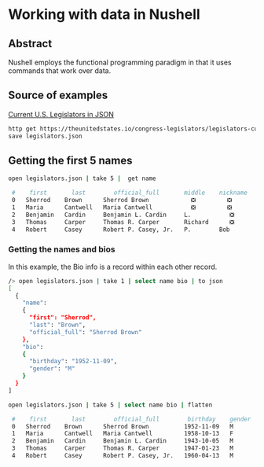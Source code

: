 # Working with data in Nushell

## Abstract

Nushell employs the functional programming paradigm in that it uses commands that work over data.

## Source of examples

[Current U.S. Legislators in JSON]( https://theunitedstates.io/congress-legislators/legislators-current.json )

```sh
http get https://theunitedstates.io/congress-legislators/legislators-current.json |
save legislators.json
```
## Getting the first 5 names

```sh
open legislators.json | take 5 |  get name

 #    first       last        official_full       middle    nickname   suffix 
 0   Sherrod    Brown      Sherrod Brown            ❎         ❎        ❎   
 1   Maria      Cantwell   Maria Cantwell           ❎         ❎        ❎   
 2   Benjamin   Cardin     Benjamin L. Cardin     L.           ❎        ❎   
 3   Thomas     Carper     Thomas R. Carper       Richard      ❎        ❎   
 4   Robert     Casey      Robert P. Casey, Jr.   P.        Bob        Jr.    
```

### Getting the names and bios

In this example, the Bio info is a record within each other record.

```sh
/> open legislators.json | take 1 | select name bio | to json
[
  {
    "name":
    {
      "first": "Sherrod",
      "last": "Brown",
      "official_full": "Sherrod Brown"
    },
    "bio":
    {
      "birthday": "1952-11-09",
      "gender": "M"
    }
  }
]
```

```sh
open legislators.json | take 5 | select name bio | flatten

 #    first       last        official_full        birthday    gender   middle    nickname   suffix 
 0   Sherrod    Brown      Sherrod Brown          1952-11-09   M          ❎         ❎        ❎   
 1   Maria      Cantwell   Maria Cantwell         1958-10-13   F          ❎         ❎        ❎   
 2   Benjamin   Cardin     Benjamin L. Cardin     1943-10-05   M        L.           ❎        ❎   
 3   Thomas     Carper     Thomas R. Carper       1947-01-23   M        Richard      ❎        ❎   
 4   Robert     Casey      Robert P. Casey, Jr.   1960-04-13   M        P.        Bob        Jr.    
```
